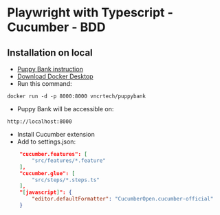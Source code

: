 # Playwright with Typescript - Cucumber - BDD

## Installation on local
- [Puppy Bank instruction](https://vncrtech.medium.com/practice-test-automation-using-a-local-web-application-f8310ca37637)
- [Download Docker Desktop](https://www.docker.com/products/docker-desktop/)
- Run this command:
``` 
docker run -d -p 8000:8000 vncrtech/puppybank
```
- Puppy Bank will be accessible on:
```  
http://localhost:8000  
```
- Install Cucumber extension
- Add to settings.json:
```json
    "cucumber.features": [
        "src/features/*.feature"
    ],
    "cucumber.glue": [
        "src/steps/*.steps.ts"
    ],
    "[javascript]": {
        "editor.defaultFormatter": "CucumberOpen.cucumber-official"
    }
```
